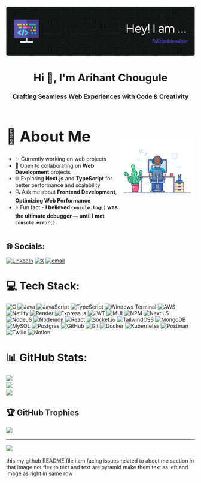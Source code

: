 [![MasterHead](Header.png)](https://rishavchanda.io)
<h1 align="center">Hi 👋, I'm Arihant Chougule</h1>
<h3 align="center">Crafting Seamless Web Experiences with Code & Creativity</h3>
<div style="display: flex; align-items: center; justify-content: space-between;">
  
  <!-- Text on the left -->
  <div style="flex: 1; text-align: left;">
    <h1 style="font-size: 40px;">💫 About Me</h1>
    <ul>
      <li>✨ Currently working on web projects</li>
      <li>🤟 Open to collaborating on <b>Web Development</b> projects</li>
      <li>🌐 Exploring <b>Next.js</b> and <b>TypeScript</b> for better performance and scalability</li>
      <li>🔍 Ask me about <b>Frontend Development</b>, <b>Optimizing Web Performance</b></li>
      <li>⚡ Fun fact - <b>I believed <code>console.log()</code> was the ultimate debugger — until I met <br/> <code>console.error()</code>.</b></li>
    </ul>
  </div>

  <!-- Image on the right -->
  <div align="right">
    <img src="https://raw.githubusercontent.com/jsuarezruiz/jsuarezruiz/master/images/coding.gif" 
         alt="Coding GIF" 
         width="200"/>
  </div>

</div>





## 🌐 Socials:
[![LinkedIn](https://img.shields.io/badge/LinkedIn-%230077B5.svg?logo=linkedin&logoColor=white)](https://linkedin.com/in/https://www.linkedin.com/in/arihant-chougule-50082a33a/?trk=opento_sprofile_details) [![X](https://img.shields.io/badge/X-black.svg?logo=X&logoColor=white)](https://x.com/https://x.com/ArihantChougul6) [![email](https://img.shields.io/badge/Email-D14836?logo=gmail&logoColor=white)](mailto:arihantc677@gmail.com) 

# 💻 Tech Stack:
![C](https://img.shields.io/badge/c-%2300599C.svg?style=for-the-badge&logo=c&logoColor=white) ![Java](https://img.shields.io/badge/java-%23ED8B00.svg?style=for-the-badge&logo=openjdk&logoColor=white) ![JavaScript](https://img.shields.io/badge/javascript-%23323330.svg?style=for-the-badge&logo=javascript&logoColor=%23F7DF1E) ![TypeScript](https://img.shields.io/badge/typescript-%23007ACC.svg?style=for-the-badge&logo=typescript&logoColor=white) ![Windows Terminal](https://img.shields.io/badge/Windows%20Terminal-%234D4D4D.svg?style=for-the-badge&logo=windows-terminal&logoColor=white) ![AWS](https://img.shields.io/badge/AWS-%23FF9900.svg?style=for-the-badge&logo=amazon-aws&logoColor=white) ![Netlify](https://img.shields.io/badge/netlify-%23000000.svg?style=for-the-badge&logo=netlify&logoColor=#00C7B7) ![Render](https://img.shields.io/badge/Render-%46E3B7.svg?style=for-the-badge&logo=render&logoColor=white) ![Express.js](https://img.shields.io/badge/express.js-%23404d59.svg?style=for-the-badge&logo=express&logoColor=%2361DAFB) ![JWT](https://img.shields.io/badge/JWT-black?style=for-the-badge&logo=JSON%20web%20tokens) ![MUI](https://img.shields.io/badge/MUI-%230081CB.svg?style=for-the-badge&logo=mui&logoColor=white) ![NPM](https://img.shields.io/badge/NPM-%23CB3837.svg?style=for-the-badge&logo=npm&logoColor=white) ![Next JS](https://img.shields.io/badge/Next-black?style=for-the-badge&logo=next.js&logoColor=white) ![NodeJS](https://img.shields.io/badge/node.js-6DA55F?style=for-the-badge&logo=node.js&logoColor=white) ![Nodemon](https://img.shields.io/badge/NODEMON-%23323330.svg?style=for-the-badge&logo=nodemon&logoColor=%BBDEAD) ![React](https://img.shields.io/badge/react-%2320232a.svg?style=for-the-badge&logo=react&logoColor=%2361DAFB) ![Socket.io](https://img.shields.io/badge/Socket.io-black?style=for-the-badge&logo=socket.io&badgeColor=010101) ![TailwindCSS](https://img.shields.io/badge/tailwindcss-%2338B2AC.svg?style=for-the-badge&logo=tailwind-css&logoColor=white) ![MongoDB](https://img.shields.io/badge/MongoDB-%234ea94b.svg?style=for-the-badge&logo=mongodb&logoColor=white) ![MySQL](https://img.shields.io/badge/mysql-4479A1.svg?style=for-the-badge&logo=mysql&logoColor=white) ![Postgres](https://img.shields.io/badge/postgres-%23316192.svg?style=for-the-badge&logo=postgresql&logoColor=white) ![GitHub](https://img.shields.io/badge/github-%23121011.svg?style=for-the-badge&logo=github&logoColor=white) ![Git](https://img.shields.io/badge/git-%23F05033.svg?style=for-the-badge&logo=git&logoColor=white) ![Docker](https://img.shields.io/badge/docker-%230db7ed.svg?style=for-the-badge&logo=docker&logoColor=white) ![Kubernetes](https://img.shields.io/badge/kubernetes-%23326ce5.svg?style=for-the-badge&logo=kubernetes&logoColor=white) ![Postman](https://img.shields.io/badge/Postman-FF6C37?style=for-the-badge&logo=postman&logoColor=white) ![Twilio](https://img.shields.io/badge/Twilio-F22F46?style=for-the-badge&logo=Twilio&logoColor=white) ![Notion](https://img.shields.io/badge/Notion-%23000000.svg?style=for-the-badge&logo=notion&logoColor=white)
# 📊 GitHub Stats:
![](https://github-readme-stats.vercel.app/api?username=Arihant09x&theme=dark&hide_border=false&include_all_commits=false&count_private=false)<br/>
![](https://nirzak-streak-stats.vercel.app/?user=Arihant09x&theme=dark&hide_border=false)<br/>
![](https://github-readme-stats.vercel.app/api/top-langs/?username=Arihant09x&theme=dark&hide_border=false&include_all_commits=false&count_private=false&layout=compact)

## 🏆 GitHub Trophies
![](https://github-profile-trophy.vercel.app/?username=Arihant09x&theme=radical&no-frame=false&no-bg=false&margin-w=4)

---
[![](https://visitcount.itsvg.in/api?id=Arihant09x&icon=0&color=0)](https://visitcount.itsvg.in)

<!-- Proudly created with GPRM ( https://gprm.itsvg.in ) -->

this my github README file i am facing issues related to about me section in that image not flex to text and text are pyramid make them text as left and image as right in same row
